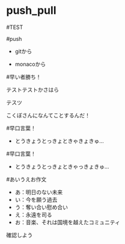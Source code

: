 # push_pull

#TEST

#push

- gitから

- monacoから

#早い者勝ち！

テストテストかさはら

テスツ

こくぼさんになんてことするんだ！

#早口言葉！
- とうきょうとっきょときゃきょきゅ…

#早口言葉！
- とうきょうとっきょときゃっきょきゅ…

#あいうえお作文
- あ：明日のない未来
- い：今を願う過去
- う：奪い合い慰め合い
- え：永遠を司る
- お：音楽、それは国境を越えたコミュニティ

確認しよう
